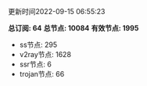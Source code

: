 更新时间2022-09-15 06:55:23

**总订阅: 64**
**总节点: 10084**
**有效节点: 1995**
- ss节点: 295
- v2ray节点: 1628
- ssr节点: 6
- trojan节点: 66
